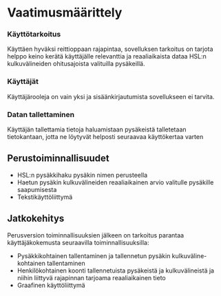 # Vaatimusmäärittely


### Käyttötarkoitus

Käyttäen hyväksi reittioppaan rajapintaa, sovelluksen tarkoitus on tarjota helppo keino kerätä käyttäjälle relevanttia ja reaaliaikaista dataa HSL:n kulkuvälineiden ohitusajoista valituilla pysäkeillä.

### Käyttäjät

Käyttäjärooleja on vain yksi ja sisäänkirjautumista sovellukseen ei tarvita.

### Datan tallettaminen

Käyttäjän tallettamia tietoja haluamistaan pysäkeistä talletetaan tietokantaan, jotta ne löytyvät helposti seuraavaa käyttökertaa varten

## Perustoiminnallisuudet

- HSL:n pysäkkihaku pysäkin nimen perusteella
- Haetun pysäkin kulkuvälineiden reaaliaikainen arvio valitulle pysäkille saapumisesta
- Tekstikäyttöliittymä

## Jatkokehitys

Perusversion toiminnallisuuksien jälkeen on tarkoitus parantaa käyttäjäkokemusta seuraavilla toiminnallisuuksilla:
- Pysäkkikohtainen tallentaminen ja tallennetun pysäkin kulkuväline-kohtainen tallentaminen
- Henkilökohtainen koonti tallennetuista pysäkeistä ja kulkuvälineistä ja niihin liittyvä rajapinnan tarjoama reaaliaikainen tieto
- Graafinen käyttöliittymä 

